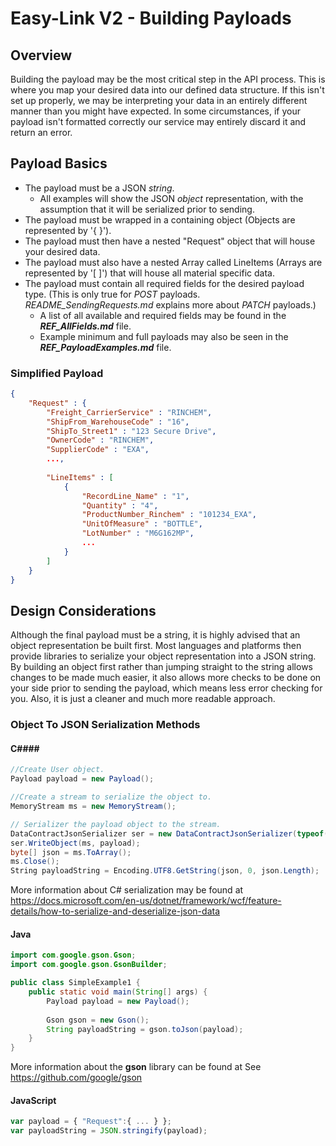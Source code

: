 # Easy-Link V2 - Building Payloads

## Overview

Building the payload may be the most critical step in the API process. This is where you map your desired data into our defined data structure. If this isn't set up properly, we may be interpreting your data in an entirely different manner than you might have expected. In some circumstances, if your payload isn't formatted correctly our service may entirely discard it and return an error.

## Payload Basics

- The payload must be a JSON *string*. 
  - All examples will show the JSON *object* representation, with the assumption that it will be serialized prior to sending.
- The payload must be wrapped in a containing object (Objects are represented by '{ }').
- The payload must then have a nested "Request" object that will house your desired data.
- The payload must also have a nested Array called LineItems (Arrays are represented by '[ ]') that will house all material specific data.
- The payload must contain all required fields for the desired payload type. (This is only true for *POST* payloads. *README_SendingRequests.md* explains more about *PATCH* payloads.)
  - A list of all available and required fields may be found in the ***REF_AllFields.md*** file.
  - Example minimum and full payloads may also be seen in the ***REF_PayloadExamples.md*** file.



### Simplified Payload

```json
{
	"Request" : {
        "Freight_CarrierService" : "RINCHEM",
        "ShipFrom_WarehouseCode" : "16",
        "ShipTo_Street1" : "123 Secure Drive",
        "OwnerCode" : "RINCHEM",
        "SupplierCode" : "EXA",
        ...,
		
        "LineItems" : [
        	{
                "RecordLine_Name" : "1",
                "Quantity" : "4",
                "ProductNumber_Rinchem" : "101234_EXA",
                "UnitOfMeasure" : "BOTTLE",
                "LotNumber" : "M6G162MP",
                ...
            }
     	]
	}
}
```

## Design Considerations

Although the final payload must be a string, it is highly advised that an object representation be built first. Most languages and platforms then provide libraries to serialize your object representation into a JSON string. By building an object first rather than jumping straight to the string allows changes to be made much easier, it also allows more checks to be done on your side prior to sending the payload, which means less error checking for you. Also, it is just a cleaner and much more readable approach.

### Object To JSON Serialization Methods

#### C####

```C#
//Create User object.  
Payload payload = new Payload();  

//Create a stream to serialize the object to.  
MemoryStream ms = new MemoryStream();  

// Serializer the payload object to the stream.  
DataContractJsonSerializer ser = new DataContractJsonSerializer(typeof(Payload));  
ser.WriteObject(ms, payload);  
byte[] json = ms.ToArray();  
ms.Close();  
String payloadString = Encoding.UTF8.GetString(json, 0, json.Length);    

```
More information about C# serialization may be found at https://docs.microsoft.com/en-us/dotnet/framework/wcf/feature-details/how-to-serialize-and-deserialize-json-data

#### Java

```java
import com.google.gson.Gson;
import com.google.gson.GsonBuilder;

public class SimpleExample1 {
    public static void main(String[] args) {
        Payload payload = new Payload();
        
        Gson gson = new Gson();
        String payloadString = gson.toJson(payload);
    }
}
```

More information about the **gson** library can be found at See https://github.com/google/gson 

#### JavaScript

```javascript
var payload = { "Request":{ ... } };
var payloadString = JSON.stringify(payload);
```
